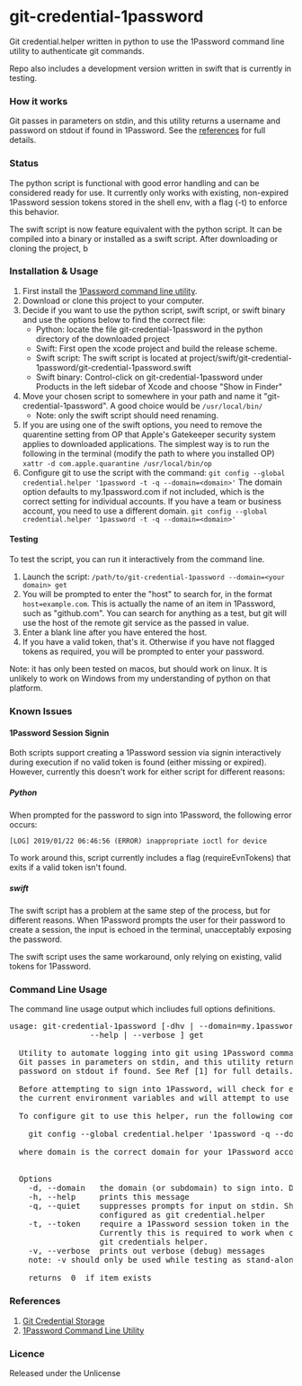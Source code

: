 # git-credential-1password

Git credential.helper written in python to use the 1Password command line utility to authenticate git commands.

Repo also includes a development version written in swift that is currently in testing.


### How it works

Git passes in parameters on stdin, and this utility returns a username and 
password on stdout if found in 1Password. See the [references](https://github.com/acahir/git-credential-1password#references) for full details.


### Status

The python script is functional with good error handling and can be considered ready for use. It currently only works with existing, non-expired 1Password session tokens stored in the shell env, with a flag (-t) to enforce this behavior.


The swift script is now feature equivalent with the python script. It can be compiled into a binary or installed as a swift script. After downloading or 
cloning the project, b



### Installation & Usage

1. First install the [1Password command line utility](https://support.1password.com/command-line-getting-started/).
2. Download or clone this project to your computer.
3. Decide if you want to use the python script, swift script, or swift binary and use the options below to find the correct file:
    - Python: locate the file git-credential-1password in the python directory of the downloaded project
    - Swift: First open the xcode project and build the release scheme.
    - Swift script: The swift script is located at project/swift/git-credential-1password/git-credential-1password.swift
    - Swift binary: Control-click on git-credential-1password under Products in the left sidebar of Xcode and choose "Show in Finder"
4. Move your chosen script to somewhere in your path and name it "git-credential-1password". A good choice would be  ```/usr/local/bin/```
    - Note: only the swift script should need renaming.
5. If you are using one of the swift options, you need to remove the quarentine setting from OP that Apple's Gatekeeper security system applies to downloaded applications. The simplest way is to run the following in the terminal (modify the path to where you installed OP) ```xattr -d com.apple.quarantine /usr/local/bin/op```
6. Configure git to use the script with the command: ```git config --global credential.helper '1password -t -q --domain=<domain>'``` The domain option defaults to my.1password.com if not included, which is the correct setting for individual accounts. If you have a team or business account, you need to use a different domain.
  ```git config --global credential.helper '1password -t -q --domain=<domain>'```



#### Testing

To test the script, you can run it interactively from the command line.

1. Launch the script: ```/path/to/git-credential-1password --domain=<your domain> get```
2. You will be prompted to enter the "host" to search for, in the format 
```host=example.com```. This is actually the name of an item in 1Password, such 
as "github.com". You can search for anything as a test, but git will use the host of the remote git service as the passed in value.
3. Enter a blank line after you have entered the host.
4. If you have a valid token, that's it. Otherwise if you have not flagged tokens as required, you will be prompted to enter your password.

Note: it has only been tested on macos, but should work on linux. It is unlikely to work on Windows from my understanding of python on that platform.

### Known Issues

#### 1Password Session Signin

Both scripts support creating a 1Password session via signin interactively during execution if no valid token is found (either missing or expired). However, currently this doesn't work for either script for different reasons:

##### Python

When prompted for the password to sign into 1Password, the following error occurs:

```[LOG] 2019/01/22 06:46:56 (ERROR) inappropriate ioctl for device```

To work around this, script currently includes a flag (requireEvnTokens) that exits if a valid token isn't found.

##### swift

The swift script has a problem at the same step of the process, but for different reasons. When 1Password prompts the user for their password to create a session, the input is echoed in the terminal, unacceptably exposing the password. 

The swift script uses the same workaround, only relying on existing, valid tokens for 1Password.


### Command Line Usage

The command line usage output which incliudes full options definitions.

<pre>
usage: git-credential-1password [-dhv | --domain=my.1password.com 
                 --help | --verbose ] get

  Utility to automate logging into git using 1Password command line utility.
  Git passes in parameters on stdin, and this utility returns a username and 
  password on stdout if found. See Ref [1] for full details.
  
  Before attempting to sign into 1Password, will check for existing token in 
  the current environment variables and will attempt to use it.
  
  To configure git to use this helper, run the following command:
  
    git config --global credential.helper '1password -q --domain=<domain>'
  
  where domain is the correct domain for your 1Password account.
  
  
  Options
    -d, --domain   the domain (or subdomain) to sign into. Defaults to 'my'
    -h, --help     prints this message
    -q, --quiet    suppresses prompts for input on stdin. Should be used when
                   configured as git credential.helper
    -t, --token    require a 1Password session token in the env variables. 
                   Currently this is required to work when configured as a 
                   git credentials helper.
    -v, --verbose  prints out verbose (debug) messages
    note: -v should only be used while testing as stand-alone script
    
    returns  0  if item exists
</pre>



### References

1. [Git Credential Storage](https://git-scm.com/book/en/v2/Git-Tools-Credential-Storage)
2. [1Password Command Line Utility](https://support.1password.com/command-line-getting-started/)


### Licence

Released under the Unlicense
